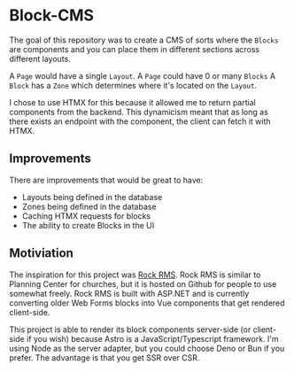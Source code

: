 # Block-CMS

The goal of this repository was to create a CMS of sorts where the `Blocks` are components and you can place them in different sections across different layouts.

A `Page` would have a single `Layout`.
A `Page` could have 0 or many  `Blocks`
A `Block` has a `Zone` which determines where it's located on the `Layout`.

I chose to use HTMX for this because it allowed me to return partial components from the backend.
This dynamicism meant that as long as there exists an endpoint with the component, the client can fetch it with HTMX.

## Improvements
There are improvements that would be great to have:
- Layouts being defined in the database
- Zones being defined in the database
- Caching HTMX requests for blocks
- The ability to create Blocks in the UI

## Motiviation
The inspiration for this project was [Rock RMS](https://github.com/SparkDevNetwork/Rock).
Rock RMS is similar to Planning Center for churches, but it is hosted on Github for people to use somewhat freely.
Rock RMS is built with ASP.NET and is currently converting older Web Forms blocks into Vue components that get rendered client-side.

This project is able to render its block components server-side (or client-side if you wish) because Astro is a JavaScript/Typescript framework.
I'm using Node as the server adapter, but you could choose Deno or Bun if you prefer. 
The advantage is that you get SSR over CSR.
